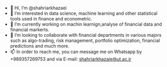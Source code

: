 - 👋 Hi, I’m @shahriarkhazaei
- 👀 I’m interested in data science, machine learning and other statistical tools used in finance and econometric.
- 🌱 I’m currently working on machin learnign,analyse of financial data and financial markerts.
- 💞️ I’m looking to collaborate with financial departments in various majors such as algo-trading, risk management, portfolio optimization, financial predictions and much more.
- 📫  In order to reach me, you can message me on Whatsapp by +989357269753 and via E-mail: shahriarkhazaie@ut.ac.ir

<!---
shahriarkhazaei/shahriarkhazaei is a ✨ special ✨ repository because its `README.md` (this file) appears on your GitHub profile.
You can click the Preview link to take a look at your changes.
--->
